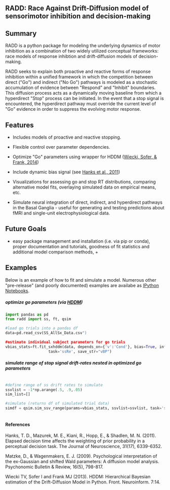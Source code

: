## RADD: Race Against Drift-Diffusion model of sensorimotor inhibition and decision-making

## Summary

RADD is a python package for modeling the underlying dynamics of motor inhibition
as a combination of two widely utilized conceptual frameworks: race models of response inhibtion
and drift-diffusion models of decision-making.

RADD seeks to explain both proactive and reactive forms of response inhibition within a unified
framework in which the competition between direct ("Go") and indirect ("No Go") pathways is modeled
as a stochastic accumulation of evidence between "Respond" and "Inhibit" boundaries. This diffusion 
process acts as a dynamically moving baseline from which a hyperdirect "Stop" process can be initiated. 
In the event that a stop signal is encountered, the hyperdirect pathway must override the current 
level of "Go" evidence in order to suppress the evolving motor response.



## Features

* Includes models of proactive and reactive stopping.

* Flexible control over parameter dependencies.

* Optimize "Go" parameters using wrapper for HDDM ([Wiecki, Sofer, & Frank, 2014](http://journal.frontiersin.org/Journal/10.3389/fninf.2013.00014/abstract))

* Include dynamic bias signal (see [Hanks et al., 2011](http://www.jneurosci.org/content/31/17/6339.full.pdf))

* Visualizations for assessing go and stop RT distributions,
  comparing alternative model fits, overlaying simulated data on empirical means, etc.

* Simulate neural integration of direct, indirect, and hyperdirect pathways in the 
  Basal Ganglia - useful for generating and testing predictions about fMRI and 
  single-unit electrophysiological data.



## Future Goals

* easy package management and installation (i.e. via pip or conda), proper 
  documentation and tutorials, goodness of fit statistics and additional model comparison
  methods, +



## Examples

Below is an example of how to fit and simulate a model. Numerous other "pre-release" (and poorly 
documented) examples are availabe as [IPython Notebooks](http://nbviewer.ipython.org/github/dunovank/pynb/tree/master/SS/).


##### optimize go parameters (via [HDDM](https://github.com/hddm-devs/hddm))
```python
import pandas as pd
from radd import ss, ft, qsim

#load go trials into a pandas df
data=pd.read_csv(SS_AllSx_Data.csv")

#estimate individual subject parameters for go trials
vbias_stats=ft.fit_sxhddm(data, depends_on={'v':'Cond'}, bias=True, informative=True, include=['a', 't', 'v', 'z', 'sv'], 
                   task='ssRe', save_str="vBP")
```

##### simulate range of stop signal drift-rates nested in optimized go parameters
```python

#define range of ss drift rates to simulate
ssvlist = -1*np.arange(.5, .9,.05)
sim_list=[]

#simulate (returns df of simulated trial data)
simdf = qsim.sim_ssv_range(params=vbias_stats, ssvlist=ssvlist, task='ssRe', ntrials=500)
    
```


#### References

Hanks, T. D., Mazurek, M. E., Kiani, R., Hopp, E., & Shadlen, M. N. (2011). Elapsed decision time affects the weighting of prior probability in a perceptual decision task. The Journal of Neuroscience, 31(17), 6339-6352.

Matzke, D., & Wagenmakers, E. J. (2009). Psychological interpretation of the ex-Gaussian and shifted Wald parameters: A diffusion model analysis. Psychonomic Bulletin & Review, 16(5), 798-817.

Wiecki TV, Sofer I and Frank MJ (2013). HDDM: Hierarchical Bayesian estimation of the Drift-Diffusion Model in Python. Front. Neuroinform. 7:14. 